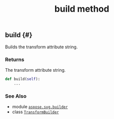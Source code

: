 ﻿---
title: build method
second_title: Aspose.SVG for Python via .NET API References
description: 
type: docs
weight: 20
url: /python-net/aspose.svg.builder/transformbuilder/build/
is_root: false
---

## build {#}

Builds the transform attribute string.


### Returns 


The transform attribute string.


```python
def build(self):
    ...
```





### See Also
* module [`aspose.svg.builder`](../../)
* class [`TransformBuilder`](/svg/python-net/aspose.svg.builder/transformbuilder)
